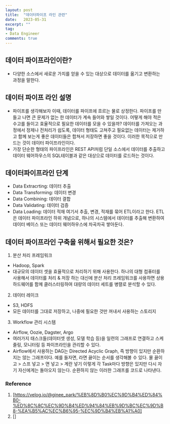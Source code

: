 ```yaml
---
layout: post
title:  "데이터파이프 라인 관련"
date:   2023-05-31
excerpt: ""
tag:
- Data Engineer
comments: true
---
```

## 데이터 파이프라인이란?

* 다양한 소스에서 새로운 가치를 얻을 수 있는 대상으로 데이터를 옮기고 변환하는 과정을 말한다. 

## 데이터 파이프 라인 설명

* 파이프를 생각해보자 이때, 데이터를 파이프에 흐르는 물로 상정한다. 파이프를 만들고 나면 큰 문제가 없는 한 데이터가 계속 들어와 쌓일 것이다. 어떻게 해야 적은 수고를 들이고 효율적으로 필요한 데이터를 모을 수 있을까? 데이터를 가져오는 과정에서 정제나 전처리가 쉽도록, 데이터 형태도 고쳐주고 필요없는 데이터는 제거하고 함께 보는게 좋은 데이터들은 합쳐서 저장하면 좋을 것이다. 이러한 목적으로 만드는 것이 데이터 파이프라인이다.
* 가장 단순한 형태의 파이프라인은 REST API처럼 단일 소스에서 데이터를 추출하고 데이터 웨어하우스의 SQL테이블과 같은 대상으로 데이터를 로드하는 것이다.

## 데이터파이프라인 단계

* Data Extracrting: 데이터 추출
* Data Transforming: 데이터 변경
* Data Combining: 데이터 결합
* Data Validating: 데이터 검증
* Data Loading: 데이터 적재
여기서 추출, 변경, 적재를 묶어 ETL이라고 한다. ETL은 데이터 파이프라인 하위 개념으로, 하나의 시스템에서 데이터를 추출해 변환하여 데이터 베이스 또는 데이터 웨어하우스에 차곡차곡 쌓아둔다.

## 데이터 파이프라인 구축을 위해서 필요한 것은?

1. 분산 처리 프레임워크
  * Hadoop, Spark
  * 대규모의 데이터 셋을 효율적으로 처리하기 위해 사용한다. 하나의 대형 컴퓨터를 사용해서 데이터를 처리 & 저장 하는 대신에 분산 처리 프레임워크를 사용하면 상용 하드웨어를 함께 클러스터링하여 대량의 데이터 세트를 병렬로 분석할 수 있다. 

2. 데이터 레이크
  * S3, HDFS
  * 모든 데이터를 그대로 저장하고, 나중에 필요한 것만 꺼내서 사용하는 스토리지

3. Workflow 관리 시스템
  * Airflow, Oozie, Dagster, Argo
  * 여러가지 태스크들(데이터셋 생성, 모델 학습 등)을 일련의 그래프로 연결하고 스케줄링, 모니터링 등 파이프라인을 관리할 수 있다. 
  * Airflow에서 사용하는 DAG는 Directed Acyclic Graph, 즉 방향이 있지만 순환하지는 않는 그래프이다. 예를 들자면, 라면 끓이는 순서를 생각해볼 수 있다. 물 끓이고 > 스프 넣고 > 면 넣고 > 계란 넣기 이렇게 각 Task마다 방향은 있지만 다시 자기 자신에게는 돌아오지 않는다. 순환하지 않는 이러한 그래프를 코드로 나타낸다. 

### Reference

1. [https://velog.io/@ginee_park/%EB%8D%B0%EC%9D%B4%ED%84%B0-%ED%8C%8C%EC%9D%B4%ED%94%84%EB%9D%BC%EC%9D%B8-%EA%B5%AC%EC%B6%95-%EC%9D%B4%EB%A1%A0]
2. []

<!-- Reference

## HTML Elements

Below is just about everything you'll need to style in the theme. Check the source code to see the many embedded elements within paragraphs.

# Heading 1

## Heading 2

### Heading 3

#### Heading 4

##### Heading 5

###### Heading 6

### Body text

Lorem ipsum dolor sit amet, test link adipiscing elit. **This is strong**. Nullam dignissim convallis est. Quisque aliquam.

![Smithsonian Image](https://mmistakes.github.io/minimal-mistakes/images/3953273590_704e3899d5_m.jpg)
{: .image-right}

*This is emphasized*. Donec faucibus. Nunc iaculis suscipit dui. 53 = 125. Water is H2O. Nam sit amet sem. Aliquam libero nisi, imperdiet at, tincidunt nec, gravida vehicula, nisl. The New York Times (That’s a citation). Underline.Maecenas ornare tortor. Donec sed tellus eget sapien fringilla nonummy. Mauris a ante. Suspendisse quam sem, consequat at, commodo vitae, feugiat in, nunc. Morbi imperdiet augue quis tellus.

HTML and CSS are our tools. Mauris a ante. Suspendisse quam sem, consequat at, commodo vitae, feugiat in, nunc. Morbi imperdiet augue quis tellus. Praesent mattis, massa quis luctus fermentum, turpis mi volutpat justo, eu volutpat enim diam eget metus.

### Blockquotes

> Lorem ipsum dolor sit amet, test link adipiscing elit. Nullam dignissim convallis est. Quisque aliquam.

## List Types

### Ordered Lists

1. Item one
   1. sub item one
   2. sub item two
   3. sub item three
2. Item two

### Unordered Lists

* Item one
* Item two
* Item three

## Tables

| Header1 | Header2 | Header3 |
|:--------|:-------:|--------:|
| cell1   | cell2   | cell3   |
| cell4   | cell5   | cell6   |
|----
| cell1   | cell2   | cell3   |
| cell4   | cell5   | cell6   |
|=====
| Foot1   | Foot2   | Foot3
{: rules="groups"}

## Code Snippets

{% highlight css %}
#container {
  float: left;
  margin: 0 -240px 0 0;
  width: 100%;
}
{% endhighlight %}

## Buttons

Make any link standout more when applying the `.btn` class.

{% highlight html %}
<a href="#" class="btn btn-success">Success Button</a>
{% endhighlight %}

<div markdown="0"><a href="#" class="btn">Primary Button</a></div>
<div markdown="0"><a href="#" class="btn btn-success">Success Button</a></div>
<div markdown="0"><a href="#" class="btn btn-warning">Warning Button</a></div>
<div markdown="0"><a href="#" class="btn btn-danger">Danger Button</a></div>
<div markdown="0"><a href="#" class="btn btn-info">Info Button</a></div>

## KBD

You can also use `<kbd>` tag for keyboard buttons.

{% highlight html %}
<kbd>W</kbd><kbd>A</kbd><kbd>S</kbd><kbd>D</kbd>
{% endhighlight %}

Press <kbd>W</kbd><kbd>A</kbd><kbd>S</kbd><kbd>D</kbd> to move your car. **Midtown Maddness!!**

## Notices

**Watch out!** You can also add notices by appending `{: .notice}` to a paragraph.
{: .notice} 
-->
